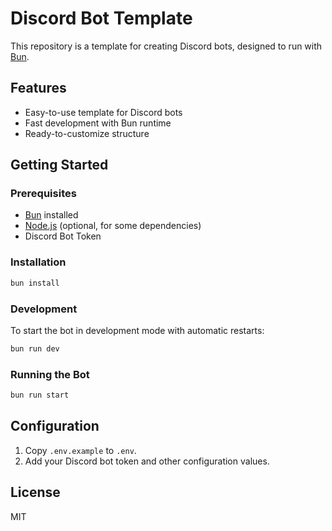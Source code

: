 # Discord Bot Template

This repository is a template for creating Discord bots, designed to run with [Bun](https://bun.sh/).

## Features

- Easy-to-use template for Discord bots
- Fast development with Bun runtime
- Ready-to-customize structure

## Getting Started

### Prerequisites

- [Bun](https://bun.sh/) installed
- [Node.js](https://nodejs.org/) (optional, for some dependencies)
- Discord Bot Token

### Installation

```sh
bun install
```

### Development

To start the bot in development mode with automatic restarts:

```sh
bun run dev
```

### Running the Bot

```sh
bun run start
```

## Configuration

1. Copy `.env.example` to `.env`.
2. Add your Discord bot token and other configuration values.

## License

MIT